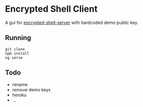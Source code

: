 # Encrypted Shell Client

A gui for [encrypted-shell-server](https://github.com/ozgend/encrypted-shell-server) with hardcoded demo public key. 

## Running
    git clone
    npm install
    ng serve

## Todo

- rename
- remove demo keys
- heroku
- ...
